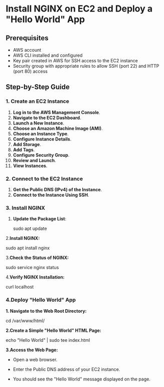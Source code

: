 # Install NGINX on EC2 and Deploy a "Hello World" App

## Prerequisites

- AWS account
- AWS CLI installed and configured
- Key pair created in AWS for SSH access to the EC2 instance
- Security group with appropriate rules to allow SSH (port 22) and HTTP (port 80) access

## Step-by-Step Guide

### 1. Create an EC2 Instance

1. **Log in to the AWS Management Console**.
2. **Navigate to the EC2 Dashboard**.
3. **Launch a New Instance**.
4. **Choose an Amazon Machine Image (AMI)**.
5. **Choose an Instance Type**.
6. **Configure Instance Details**.
7. **Add Storage**.
8. **Add Tags**.
9. **Configure Security Group**.
10. **Review and Launch**.
11. **View Instances**.

### 2. Connect to the EC2 Instance

1. **Get the Public DNS (IPv4) of the Instance**.
2. **Connect to the Instance Using SSH**.

### 3. Install NGINX

1. **Update the Package List**:

   sudo apt update

2.**Install NGINX:**
 
sudo apt install nginx

3.**Check the Status of NGINX:**
  
sudo service nginx status

4.**Verify NGINX Installation:**

curl localhost

### 4.Deploy "Hello World" App

**1. Navigate to the Web Root Directory:**

 cd /var/www/html/
 
**2.Create a Simple "Hello World" HTML Page:**
  
  echo "Hello World" | sudo tee index.html
  
**3.Access the Web Page:**

   - Open a web browser.
     
   - Enter the Public DNS address of your EC2 instance.
     
   - You should see the "Hello World" message displayed on the page.
